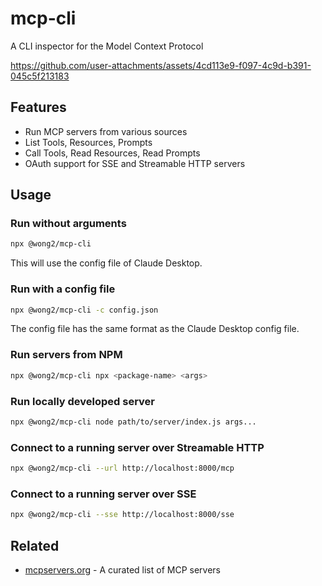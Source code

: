 # mcp-cli

A CLI inspector for the Model Context Protocol

https://github.com/user-attachments/assets/4cd113e9-f097-4c9d-b391-045c5f213183

## Features

- Run MCP servers from various sources
- List Tools, Resources, Prompts
- Call Tools, Read Resources, Read Prompts
- OAuth support for SSE and Streamable HTTP servers

## Usage

### Run without arguments

```bash
npx @wong2/mcp-cli
```

This will use the config file of Claude Desktop.

### Run with a config file

```bash
npx @wong2/mcp-cli -c config.json
```

The config file has the same format as the Claude Desktop config file.

### Run servers from NPM

```bash
npx @wong2/mcp-cli npx <package-name> <args>
```

### Run locally developed server

```bash
npx @wong2/mcp-cli node path/to/server/index.js args...
```

### Connect to a running server over Streamable HTTP

```bash
npx @wong2/mcp-cli --url http://localhost:8000/mcp
```

### Connect to a running server over SSE

```bash
npx @wong2/mcp-cli --sse http://localhost:8000/sse
```

## Related

- [mcpservers.org](https://mcpservers.org) - A curated list of MCP servers
